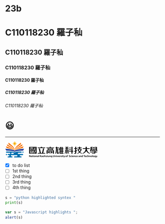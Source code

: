 # 23b
# C110118230 羅子秈
## C110118230 羅子秈
### C110118230 羅子秈
#### C110118230 羅子秈
##### C110118230 羅子秈
###### C110118230 羅子秈

# 😃

---

![NKUST](logo.png "NKUST")

- [x] to do list
- [ ] 1st thing
- [ ] 2nd thing
- [ ] 3rd thing
- [ ] 4th thing

```python
s = "python highlighted syntex "
print(s)
```

```js
var s = "Javascript highlights ";
alert(s)
```



